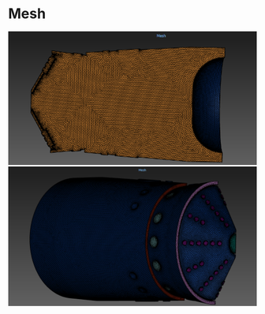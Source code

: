 # Mesh
<div align="center">
  <img src="images/mesh_1.png" alt="images/mesh_1.png" width="600"/>
</div>
<div align="center">
  <img src="images/mesh_2.png" alt="images/mesh_2.png" width="600"/>
</div>
